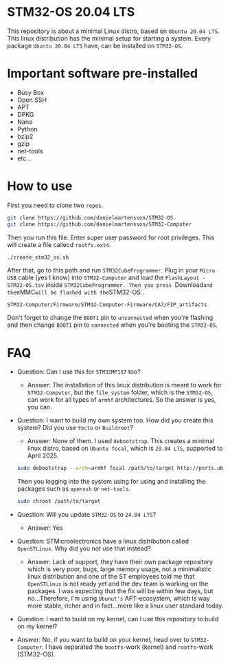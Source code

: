 # STM32-OS 20.04 LTS
This repository is about a minimal Linux distro, based on `Ubuntu 20.04 LTS`. This linux distribution has the minimal setup for starting a system. Every package `Ubuntu 20.04 LTS` have, can be installed on `STM32-OS`.

# Important software pre-installed

* Busy Box
* Open SSH
* APT
* DPKG
* Nano
* Python
* bzip2
* gzip
* net-tools
* etc...

# How to use

First you need to clone two `repos`.

```sh
git clone https://github.com/danielmartensson/STM32-OS
git clone https://github.com/danielmartensson/STM32-Computer
```

Then you run this file. Enter super user password for root privileges. This will create a file callecd `rootfs.ext4`.
```sh
./create_stm32_os.sh
```

After that, go to this path and run `STM32CubeProgrammer`. Plug in your `Micro USB` cable (yes I know) into `STM32-Computer` and load the `FlashLayout - STM32-OS.tsv` inside `STM32CubeProgrammer. Then you press `Download` and the `eMMC` will be flashed with the `STM32-OS`.
```
STM32-Computer/Firmware/STM32-Computer-Firmware/CA7/FIP_artifacts
```

Don't forget to change the `BOOT1` pin to `unconnected` when you're flashing and then change `BOOT1` pin to `connected` when you're booting the `STM32-OS`.

# FAQ

* Question: Can I use this for `STM32MP157` too?
  - Answer: The installation of this linux distribution is meant to work for `STM32-Computer`, but the `file_system` folder, which is the `STM32-OS`, can work for all types of `armhf` architectures. So the answer is yes, you can.
  
* Question: I want to build my own system too. How did you create this system? Did you use `Yocto` or `Buildroot`?
  - Answer: None of them. I used `debootstrap`. This creates a minimal linux distro, based on `Ubuntu focal`, which is `20.04 LTS`, supported to April 2025.
  ```sh
  sudo debootstrap --arch=armhf focal /path/to/target http://ports.ubuntu.com/ubuntu-ports
  ```
  Then you logging into the system using for using and installing the packages such as `openssh` or `net-tools`.
  ```sh
  sudo chroot /path/to/target
  ```
* Question: Will you update `STM32-OS` to `24.04 LTS`?
  - Answer: Yes
* Question: STMicroelectronics have a linux distribution called `OpenSTLinux`. Why did you not use that instead?
  - Answer: Lack of support, they have their own package repository which is very poor, bugs, large memory usage, not a minimalistic linux distribution and one of the ST employees told me that `OpenSTLinux` is not ready yet and the dev team is working on the packages. I was expecting that the fix will be within few days, but no...Therefore, I'm using `Ubunut's` APT-ecosystem, which is way more stable, richer and in fact...more like a linux user standard today.
* Question: I want to build on my kernel, can I use this repository to build on my kernel?
 - Answer: No, if you want to build on your kernel, head over to `STM32-Computer`. I have separated the `bootfs`-work (kernel) and `rootfs`-work (STM32-OS).
  
 
